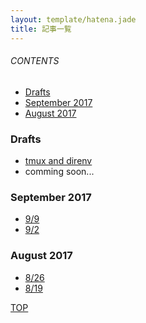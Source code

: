 ```yaml
---
layout: template/hatena.jade
title: 記事一覧
---
```

<a id="top"></a>

###### CONTENTS

- [Drafts](#drafts)
- [September 2017](#september-2017)
- [August 2017](#august-2017)

<a id="drafts"></a>
### Drafts

- [tmux and direnv](/draft/tmux-direnv.html)
- comming soon...

<a id="september-2017"></a>
### September 2017

- [9/9](/entry/2017/09/09/111638)
- [9/2](/entry/2017/09/02/170406)

<a id="august-2017"></a>
### August 2017

- [8/26](/entry/2017/08/26/104312)
- [8/19](/entry/2017/08/19/063735)

[TOP](#top)
